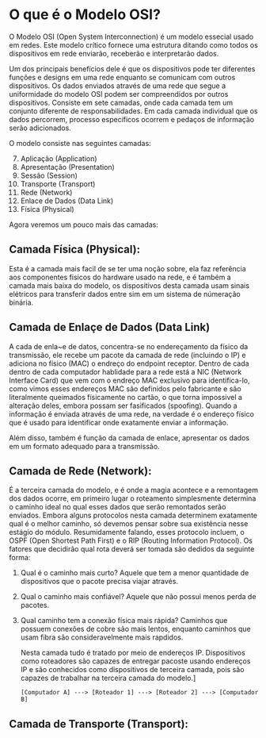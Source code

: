# O que é o Modelo OSI?

  O Modelo OSI (Open System Interconnection) é um modelo essecial usado em redes. Este modelo crítico fornece uma estrutura ditando como todos os dispositivos em rede enviarão, receberão e interpretarão dados.
  
  Um dos principais benefícios dele é que os dispositivos pode ter diferentes funções e designs em uma rede enquanto se comunicam com outros dispositivos. Os dados enviados através de uma rede que segue a uniformidade
do modelo OSI podem ser compreendidos por outros dispositivos.
  Consiste em sete camadas, onde cada camada tem um conjunto diferente de responsabilidades. Em cada camada individual que os dados percorrem, processo específicos ocorrem e pedaços de informação serão adicionados.

  O modelo consiste nas seguintes camadas:
  
 7. Aplicação (Application)  
 6. Apresentação (Presentation)  
 5. Sessão (Session)  
 4. Transporte (Transport)  
 3. Rede (Network)  
 2. Enlace de Dados (Data Link)  
1. Física (Physical)

  Agora veremos um pouco mais das camadas:

## Camada Física (Physical):
      
  Esta é a camada mais facil de se ter uma noção sobre, ela faz referência aos componentes fisicos do hardware usado na rede, e é também a camada mais baixa do modelo, os dispositivos desta camada usam
sinais elétricos para transferir dados entre sim em um sistema de númeração binária.

## Camada de Enlaçe de Dados (Data Link)

  A cada de enla~e de datos, concentra-se no endereçamento da físico da transmissão, ele recebe um pacote da camada de rede (incluindo o IP) e adiciona no físico (MAC) o endreço do endpoint receptor. Dentro de cada
dentro de cada computador hablidade para a rede está a NIC (Network Interface Card) que vem com o endreço MAC exclusivo para identifica-lo, como vimos esses endereços MAC são definidos pelo fabricante e são
literalmente queimados físicamente no cartão, o que torna impossivel a alteração deles, embora possam ser fasificados (spoofing). Quando a informação é enviada através de uma rede, na verdade é o endereço físico que
é usado para identificar onde exatamente enviar a informação. 

  Além disso, também é função da camada de enlace, apresentar os dados em um formato adequado para a transmissão.

## Camada de Rede (Network):

  É a terceira camada do modelo, e é onde a magia acontece e a remontagem dos dados ocorre, em primeiro lugar o roteamento simplesmente determina o caminho ideal no qual esses dados que serão
remontados serão enviados.
  Embora alguns protocolos nesta camada determinem exatamente qual é o melhor caminho, só devemos pensar sobre sua existência nesse estágio do módulo. Resumidamente falando, esses protocolo incluem,
o OSPF (Open Shortest Path First) e o RIP (Routing Information Protocol). Os fatores que decidirão qual rota deverá ser tomada são dedidos da seguinte forma:

1. Qual é o caminho mais curto? Aquele que tem a menor quantidade de dispositivos que o pacote precisa viajar através.
2. Qual o caminho mais confiável? Aquele que não possui menos perda de pacotes.
3. Qual caminho tem a conexão física mais rápida? Caminhos que possuem conexões de cobre são mais lentos, enquanto caminhos que usam fibra são consideravelmente mais rapdidos.

   Nesta camada tudo é tratado por meio de endereços IP. Dispositivos como roteadores são capazes de entregar pacoste usando endereços IP e são conhecidos como dispositivos de terceira camada, pois são capazes de
trabalhar na terceira camada do modelo.]

       [Computador A] ---> [Roteador 1] ---> [Roteador 2] ---> [Computador B]

## Camada de Transporte (Transport):

























  
  
